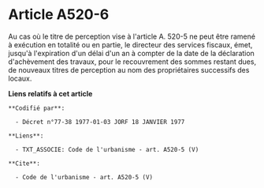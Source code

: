 # Article A520-6

Au cas où le titre de perception vise à l'article A. 520-5 ne peut être ramené à exécution en totalité ou en partie, le
directeur des services fiscaux, émet, jusqu'à l'expiration d'un délai d'un an à compter de la date de la déclaration
d'achèvement des travaux, pour le recouvrement des sommes restant dues, de nouveaux titres de perception au nom des
propriétaires successifs des locaux.

**Liens relatifs à cet article**

	**Codifié par**:

	  - Décret n°77-38 1977-01-03 JORF 18 JANVIER 1977

	**Liens**:

	  - TXT_ASSOCIE: Code de l'urbanisme - art. A520-5 (V)

	**Cite**:

	  - Code de l'urbanisme - art. A520-5 (V)
